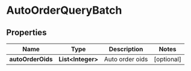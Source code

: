
# AutoOrderQueryBatch

## Properties
Name | Type | Description | Notes
------------ | ------------- | ------------- | -------------
**autoOrderOids** | **List&lt;Integer&gt;** | Auto order oids |  [optional]



